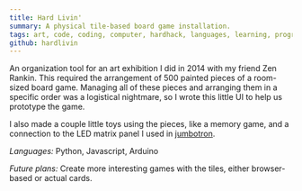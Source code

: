 ```yaml
---
title: Hard Livin'
summary: A physical tile-based board game installation.
tags: art, code, coding, computer, hardhack, languages, learning, programming, development
github: hardlivin
---
```


An organization tool for an art exhibition I did in 2014 with my friend Zen Rankin.
This required the arrangement of 500 painted pieces of a room-sized board game.
Managing all of these pieces and arranging them in a specific order was a logistical nightmare,
so I wrote this little UI to help us prototype the game.

I also made a couple little toys using the pieces, like a memory game,
and a connection to the LED matrix panel I used in
[jumbotron](/articles/saltires-github/jumbotron).

*Languages:* Python, Javascript, Arduino

*Future plans:* Create more interesting games with the tiles, either browser-based or actual cards.
